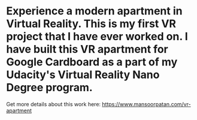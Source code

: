 # Experience a modern apartment in Virtual Reality. This is my first VR project that I have ever worked on. I have built this VR apartment for Google Cardboard as a part of my Udacity's Virtual Reality Nano Degree program.

Get more details about this work here: https://www.mansoorpatan.com/vr-apartment
